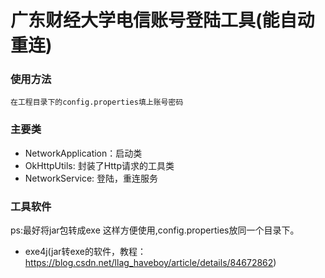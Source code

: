 # 广东财经大学电信账号登陆工具(能自动重连)

### 使用方法
    在工程目录下的config.properties填上账号密码

### 主要类
- NetworkApplication：启动类
- OkHttpUtils: 封装了Http请求的工具类
- NetworkService: 登陆，重连服务

### 工具软件
ps:最好将jar包转成exe 这样方便使用,config.properties放同一个目录下。
- exe4j(jar转exe的软件，教程：https://blog.csdn.net/llag_haveboy/article/details/84672862)
